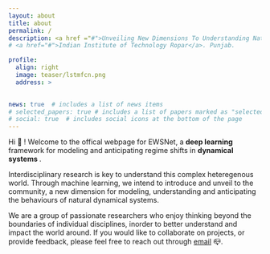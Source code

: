 ```yaml
---
layout: about
title: about
permalink: /
description: <a href ="#">Unveiling New Dimensions To Understanding Natural Dynamical Systems</a>
# <a href="#">Indian Institute of Technology Ropar</a>. Punjab. 

profile:
  align: right
  image: teaser/lstmfcn.png
  address: >
   

news: true  # includes a list of news items
# selected_papers: true # includes a list of papers marked as "selected={true}"
# social: true  # includes social icons at the bottom of the page
---
```


Hi :wave: ! Welcome to the offical webpage for EWSNet, a <b>deep learning </b> framework for modeling and anticipating regime shifts in <b> dynamical systems </b>. 

Interdisciplinary research is key to understand this complex heteregenous world. Through machine learning, we intend to introduce and unveil to the community, a new dimension for modeling, understanding and anticipating the behaviours of natural dynamical systems. 


<!-- Machine learning [IIT Ropar](https://www.iitrpr.ac.in/), with strong research interests in machine learning, deep learning, and computer vision. I am a part of the [LSAIML](https://cse.iitrpr.ac.in/ckn/index.html) team headed by [Dr. Narayanan C. K](https://cse.iitrpr.ac.in/ckn/people/ckn.html). -->

We are a group of passionate researchers who enjoy thinking beyond the boundaries of individual disciplines, inorder to better understand and impact the world around. If you would like to collaborate on projects, or provide feedback, please feel free to reach out through [email](mailto:ewsnet.iitrpr@gmail.com) :mailbox_closed:.